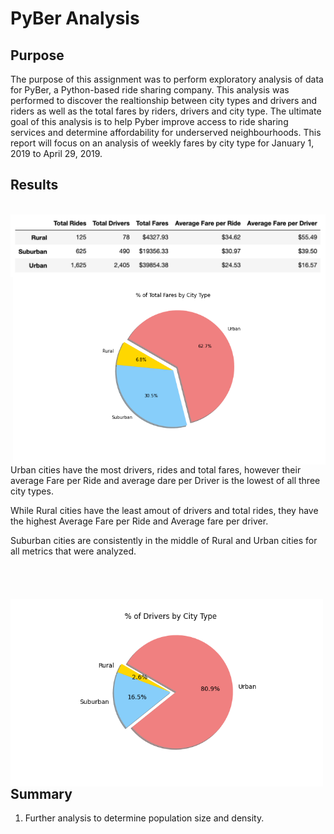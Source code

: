 # PyBer Analysis
## Purpose

The purpose of this assignment was to perform exploratory analysis of data for PyBer, a Python-based ride sharing company. This analysis was performed to discover the realtionship between city types and drivers and riders as well as the total fares by riders, drivers and city type. The ultimate goal of this analysis is to help Pyber improve access to ride sharing services and determine affordability for underserved neighbourhoods. This report will focus on an analysis of weekly fares by city type for January 1, 2019 to April 29, 2019.

## Results
<br/>
 <img align="center" src="https://github.com/hollyouellette/PyBer_Analysis/blob/main/Analysis/pyber_summary.png">
 
 <img align="right" src="https://github.com/hollyouellette/PyBer_Analysis/blob/main/Analysis/Fig5.png" width=500>
 
Urban cities have the most drivers, rides and total fares, however their average Fare per Ride and average dare per Driver is the lowest of all three city types. 

While Rural cities have the least amout of drivers and total rides, they have the highest Average Fare per Ride and Average fare per driver. 

Suburban cities are consistently in the middle of Rural and Urban cities for all metrics that were analyzed. 
<br/><br/><br/><br/><br/>
<img align="left" src="https://github.com/hollyouellette/PyBer_Analysis/blob/main/Analysis/Fig7.png" width=500>


<br/><br/>
## Summary

1. Further analysis to determine population size and density. 
